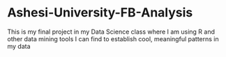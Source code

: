 # Ashesi-University-FB-Analysis
This is my final project in my Data Science class where I am using R and other data mining tools I can find to establish cool, meaningful patterns in my data
